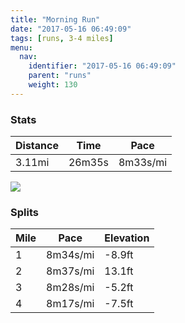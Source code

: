 ```yaml
---
title: "Morning Run"
date: "2017-05-16 06:49:09"
tags: [runs, 3-4 miles]
menu:
  nav:
    identifier: "2017-05-16 06:49:09"
    parent: "runs"
    weight: 130
---
```


### Stats

| Distance | Time | Pace |
|----------|------|------|
|3.11mi|26m35s|8m33s/mi|

<img src='https://maps.googleapis.com/maps/api/staticmap?maptype=roadmap&path=enc:svjeI|ivLvBhGC`GnB~@PlFrA_AEcGjBiCpDM|A`EoJvDAkFfCoCbDRdAlDeJ`ES}ErByCvCGjBbDwJpEL}FhBwBzCA`B|DiJ`EMgFnC}ClCHfBfDwJ~EQ}ExBeD~CGlBbDuJ`FCuF|BkC~CLvAxCwJvE@aGnDoC|Bn@p@jDeJpDO}D&key=AIzaSyAfqMeaZ1CCJFGP5cWud__oZnT_Pybg-1M&size=800x800&markers=color:yellow|label:S|53.47194,-2.24943&markers=color:green|label:F|53.470380000000006,-2.2521499999999994'>

### Splits

| Mile | Pace | Elevation |
|------|------|-----------|
|1|8m34s/mi|-8.9ft|
|2|8m37s/mi|13.1ft|
|3|8m28s/mi|-5.2ft|
|4|8m17s/mi|-7.5ft|
